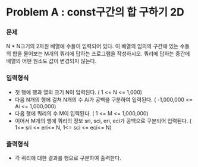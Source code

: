 # Problem A : const구간의 합 구하기 2D 

### **문제**
N * N크기의 2차원 배열에 수들이 입력되어 있다. 이 배열의 임의의 구간에 있는 수들의 합을 물어보는 M개의 쿼리에 답하는 프로그램을 작성하시오. 쿼리에 답하는 중간에 배열의 어떤 원소도 값이 변경되지 않는다.


### **입력형식**

- 첫 행에 행과 열의 크기 N이 입력된다. ( 1 <= N <= 1,000)
- 다음 N개의 행에 걸쳐 N개의 수 Ai가 공백을 구분하여 입력된다. ( -1,000,000 <= Ai <= 1,000,000)
- 다음 행에 쿼리의 수 M이 입력된다. ( 1 <= M <= 1,000,000)
- 이어서 M개의 행에 쿼리의 정보 sri, sci, eri, eci가 공백으로 구분되어 입력된다. ( 1<= sri &lt;= eri<= N, 1<= sci <= eci<= N)

### **출력형식**

- 각 쿼리에 대한 결과를 행으로 구분하여 출력한다.
